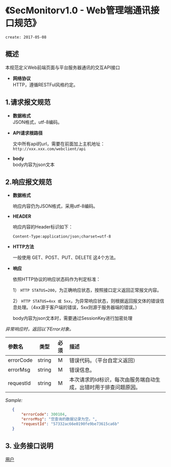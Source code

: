 # 《SecMonitorv1.0 - Web管理端通讯接口规范》 #

`create: 2017-05-08`

## 概述 ##
  本规范定义Web前端页面与平台服务器通讯的交互API接口

  
- **网络协议**  
  HTTP，遵循RESTFul风格约定。

## 1.请求报文规范 ##

- **数据格式**  
  JSON格式，utf-8编码。

- **API请求根路径**

    文中所有api的url，需要在前面加上主机地址：
	`http://xxx.xxx.com/webclient/api`  



- **body**  
  body内容为json文本
  
 
## 2.响应报文规范 ##


- **数据格式** 

    响应内容仍为JSON格式，采用utf-8编码。

- **HEADER** 

    响应内容的Header标识如下：

    `Content-Type:application/json;charset=utf-8`

- **HTTP方法** 

    一般使用 GET、POST、PUT、DELETE 这4个方法。



- **响应**

    依照HTTP协议的响应状态码作为判定标准：
    
     1） `HTTP STATUS=200`，为正确响应状态，按照接口定义返回正常报文内容。 
    
     2） `HTTP STATUS=4xx 或 5xx`，为异常响应状态，则根据返回报文体的错误信息处理。（4xx源于客户端的错误，5xx则源于服务器端的错误。）

     body内容为json文本时，需要通过SessionKey进行加密处理   
 
 *异常响应时，返回以下Error对象。*


   参数名 | 类型 | 必须 | 描述
 	:------|:----:|:-------:|:--------
 	errorCode | string | M | 错误代码。（平台自定义返回）
 	errorMsg | string | M | 错误信息。
 	requestId | string | M | 本次请求的Id标识，每次由服务端自动生成，出错时用于排查问题原因。


  *Sample:*

 ```json
	{
		"errorCode": 300104,
		"errorMsg": "您查询的数据记录为空。",
		"requestId": "57332ac66e0190fe9be73615ca6b"
	}  
 ```  



## 3. 业务接口说明 ##

[用户](staff_API.md) 